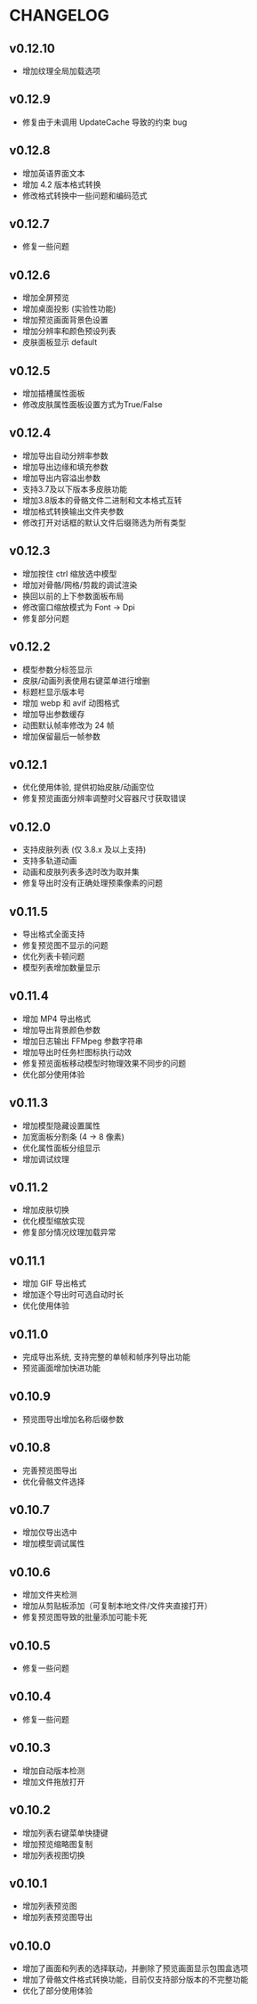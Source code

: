 # CHANGELOG

## v0.12.10

- 增加纹理全局加载选项

## v0.12.9

- 修复由于未调用 UpdateCache 导致的约束 bug

## v0.12.8

- 增加英语界面文本
- 增加 4.2 版本格式转换
- 修改格式转换中一些问题和编码范式

## v0.12.7

- 修复一些问题

## v0.12.6

- 增加全屏预览
- 增加桌面投影 (实验性功能)
- 增加预览画面背景色设置
- 增加分辨率和颜色预设列表
- 皮肤面板显示 default

## v0.12.5

- 增加插槽属性面板
- 修改皮肤属性面板设置方式为True/False

## v0.12.4

- 增加导出自动分辨率参数
- 增加导出边缘和填充参数
- 增加导出内容溢出参数
- 支持3.7及以下版本多皮肤功能
- 增加3.8版本的骨骼文件二进制和文本格式互转
- 增加格式转换输出文件夹参数
- 修改打开对话框的默认文件后缀筛选为所有类型

## v0.12.3

- 增加按住 ctrl 缩放选中模型
- 增加对骨骼/网格/剪裁的调试渲染
- 换回以前的上下参数面板布局
- 修改窗口缩放模式为 Font -> Dpi
- 修复部分问题

## v0.12.2

- 模型参数分标签显示
- 皮肤/动画列表使用右键菜单进行增删
- 标题栏显示版本号
- 增加 webp 和 avif 动图格式
- 增加导出参数缓存
- 动图默认帧率修改为 24 帧
- 增加保留最后一帧参数

## v0.12.1

- 优化使用体验, 提供初始皮肤/动画空位
- 修复预览画面分辨率调整时父容器尺寸获取错误

## v0.12.0

- 支持皮肤列表 (仅 3.8.x 及以上支持)
- 支持多轨道动画
- 动画和皮肤列表多选时改为取并集
- 修复导出时没有正确处理预乘像素的问题

## v0.11.5

- 导出格式全面支持
- 修复预览图不显示的问题
- 优化列表卡顿问题
- 模型列表增加数量显示

## v0.11.4

- 增加 MP4 导出格式
- 增加导出背景颜色参数
- 增加日志输出 FFMpeg 参数字符串
- 增加导出时任务栏图标执行动效
- 修复预览面板移动模型时物理效果不同步的问题
- 优化部分使用体验

## v0.11.3

- 增加模型隐藏设置属性
- 加宽面板分割条 (4 -> 8 像素)
- 优化属性面板分组显示
- 增加调试纹理

## v0.11.2

- 增加皮肤切换
- 优化模型缩放实现
- 修复部分情况纹理加载异常

## v0.11.1

- 增加 GIF 导出格式
- 增加逐个导出时可选自动时长
- 优化使用体验

## v0.11.0

- 完成导出系统, 支持完整的单帧和帧序列导出功能
- 预览画面增加快进功能

## v0.10.9

- 预览图导出增加名称后缀参数

## v0.10.8

- 完善预览图导出
- 优化骨骼文件选择

## v0.10.7

- 增加仅导出选中
- 增加模型调试属性

## v0.10.6

- 增加文件夹检测
- 增加从剪贴板添加（可复制本地文件/文件夹直接打开）
- 修复预览图导致的批量添加可能卡死

## v0.10.5

- 修复一些问题

## v0.10.4

- 修复一些问题

## v0.10.3

- 增加自动版本检测
- 增加文件拖放打开

## v0.10.2

- 增加列表右键菜单快捷键
- 增加预览缩略图复制
- 增加列表视图切换

## v0.10.1

- 增加列表预览图
- 增加列表预览图导出

## v0.10.0

- 增加了画面和列表的选择联动，并删除了预览画面显示包围盒选项
- 增加了骨骼文件格式转换功能，目前仅支持部分版本的不完整功能
- 优化了部分使用体验

